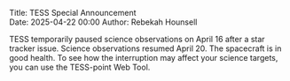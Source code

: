 Title: TESS Special Announcement  
Date: 2025-04-22 00:00
Author: Rebekah Hounsell

TESS temporarily paused science observations on April 16 after a star tracker issue. Science observations resumed April 20. The spacecraft is in good health. To see how the interruption may affect your science targets, you can use the TESS-point Web Tool.

